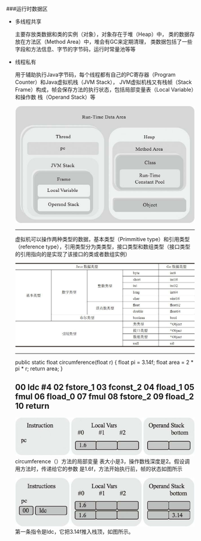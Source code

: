 ###运行时数据区
- 多线程共享

    主要存放类数据和类的实例（对象），对象存在于堆（Heap）中，
    类的数据存放在方法区（Method Area）中，堆会有GC来定期清理，
    类数据包括了一些字段和方法信息、字节的字节码，运行时常量池等等
     
- 线程私有

    用于辅助执行Java字节码，每个线程都有自己的PC寄存器（Program Counter）和Java虚拟机栈（JVM Stack），
    JVM虚拟机栈又有栈帧（Stack Frame）构成，帧会保存方法的执行状态，包括局部变量表（Local Variable）和操作数
    栈（Operand Stack）等
    
    ![Run-Time DataArea](images/fram.jpg "运行时数据区")
    
    -----
    虚拟机可以操作两种类型的数据，基本类型（Primmitive type）和引用类型
    （reference type），引用类型分为类类型，接口类型和数组类型（接口类型的引用指向的是实现了该接口的类或者数组实例）
    
     ![Type](images/type.jpg "数据对应关系")
     
     -----
     
     
     public static float circumference(float r) {
        float pi = 3.14f;
        float area = 2 * pi * r;
        return area;
     }
     
     00 ldc #4
     02 fstore_1
     03 fconst_2
     04 fload_1
     05 fmul
     06 fload_0
     07 fmul
     08 fstore_2
     09 fload_2
     10 return
     ------
     
   ![Init](images/init.jpg "帧的初始状态")
   circumference（）方法的局部变量
   表大小是3，操作数栈深度是2。假设调用方法时，传递给它的参数
   是1.6f，方法开始执行前，帧的状态如图所示
   
   ![Init](images/step2.jpg "第二步")
   第一条指令是ldc，它把3.14f推入栈顶，如图所示。
  